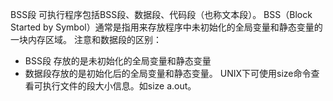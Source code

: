 BSS段 可执行程序包括BSS段、数据段、代码段（也称文本段）。 
BSS（Block Started by Symbol）通常是指用来存放程序中未初始化的全局变量和静态变量的一块内存区域。
注意和数据段的区别：
+ BSS段 存放的是未初始化的全局变量和静态变量
+ 数据段存放的是初始化后的全局变量和静态变量。
UNIX下可使用size命令查看可执行文件的段大小信息。如size a.out。
